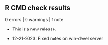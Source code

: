 ## R CMD check results

0 errors | 0 warnings | 1 note

* This is a new release.

- 12-21-2023: Fixed notes on win-devel server
